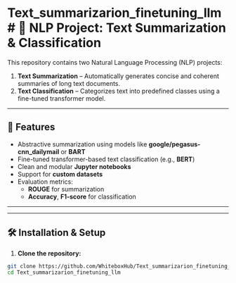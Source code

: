 # Text_summarizarion_finetuning_llm# 🧠 NLP Project: Text Summarization & Classification

This repository contains two Natural Language Processing (NLP) projects:

1. **Text Summarization** – Automatically generates concise and coherent summaries of long text documents.
2. **Text Classification** – Categorizes text into predefined classes using a fine-tuned transformer model.

---

## 🚀 Features

- Abstractive summarization using models like **google/pegasus-cnn_dailymail** or **BART**
- Fine-tuned transformer-based text classification (e.g., **BERT**)
- Clean and modular **Jupyter notebooks**
- Support for **custom datasets**
- Evaluation metrics:
  - **ROUGE** for summarization
  - **Accuracy**, **F1-score** for classification

---

---

## 🛠️ Installation & Setup

1. **Clone the repository:**

```bash
git clone https://github.com/WhiteboxHub/Text_summarizarion_finetuning_llm.git
cd Text_summarizarion_finetuning_llm


